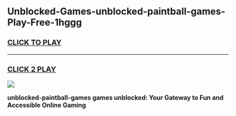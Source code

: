 
## Unblocked-Games-unblocked-paintball-games-Play-Free-1hggg
<h3>
<a href="https://premium76.site?title=unblocked-paintball-games&ref=21A">CLICK TO PLAY</a></h3>
<hr>

<h3>
<a href="https://premium76.site?title=unblocked-paintball-games&ref=21A">CLICK 2 PLAY</a>
  
</h3>

<a href="https://premium76.site?title=unblocked-paintball-games&ref=21A"><img src="https://clearcache.store/games.png"></a>


**unblocked-paintball-games games unblocked: Your Gateway to Fun and Accessible Online Gaming**
